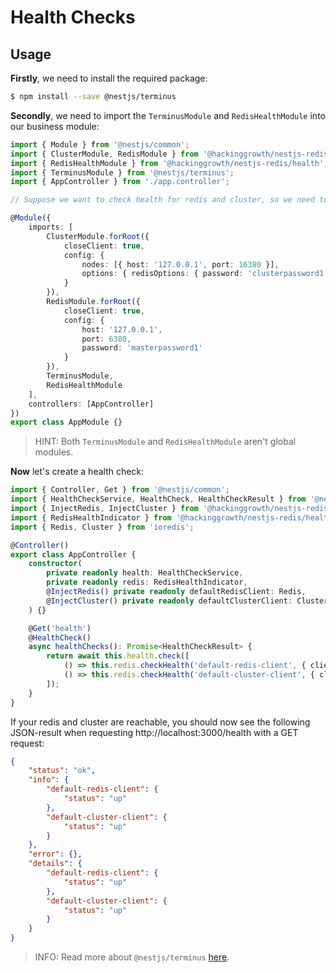 # Health Checks

## Usage

**Firstly**, we need to install the required package:

```sh
$ npm install --save @nestjs/terminus
```

**Secondly**, we need to import the `TerminusModule` and `RedisHealthModule` into our business module:

```TypeScript
import { Module } from '@nestjs/common';
import { ClusterModule, RedisModule } from '@hackinggrowth/nestjs-redis';
import { RedisHealthModule } from '@hackinggrowth/nestjs-redis/health'; // note the import path
import { TerminusModule } from '@nestjs/terminus';
import { AppController } from './app.controller';

// Suppose we want to check health for redis and cluster, so we need to import the `ClusterModule` and `RedisModule`.

@Module({
    imports: [
        ClusterModule.forRoot({
            closeClient: true,
            config: {
                nodes: [{ host: '127.0.0.1', port: 16380 }],
                options: { redisOptions: { password: 'clusterpassword1' } }
            }
        }),
        RedisModule.forRoot({
            closeClient: true,
            config: {
                host: '127.0.0.1',
                port: 6380,
                password: 'masterpassword1'
            }
        }),
        TerminusModule,
        RedisHealthModule
    ],
    controllers: [AppController]
})
export class AppModule {}
```

> HINT: Both `TerminusModule` and `RedisHealthModule` aren't global modules.

**Now** let's create a health check:

```TypeScript
import { Controller, Get } from '@nestjs/common';
import { HealthCheckService, HealthCheck, HealthCheckResult } from '@nestjs/terminus';
import { InjectRedis, InjectCluster } from '@hackinggrowth/nestjs-redis';
import { RedisHealthIndicator } from '@hackinggrowth/nestjs-redis/health'; // note the import path
import { Redis, Cluster } from 'ioredis';

@Controller()
export class AppController {
    constructor(
        private readonly health: HealthCheckService,
        private readonly redis: RedisHealthIndicator,
        @InjectRedis() private readonly defaultRedisClient: Redis,
        @InjectCluster() private readonly defaultClusterClient: Cluster
    ) {}

    @Get('health')
    @HealthCheck()
    async healthChecks(): Promise<HealthCheckResult> {
        return await this.health.check([
            () => this.redis.checkHealth('default-redis-client', { client: this.defaultRedisClient }),
            () => this.redis.checkHealth('default-cluster-client', { client: this.defaultClusterClient })
        ]);
    }
}

```

If your redis and cluster are reachable, you should now see the following JSON-result when requesting http://localhost:3000/health with a GET request:

```json
{
    "status": "ok",
    "info": {
        "default-redis-client": {
            "status": "up"
        },
        "default-cluster-client": {
            "status": "up"
        }
    },
    "error": {},
    "details": {
        "default-redis-client": {
            "status": "up"
        },
        "default-cluster-client": {
            "status": "up"
        }
    }
}
```

> INFO: Read more about `@nestjs/terminus` [here](https://docs.nestjs.com/recipes/terminus).
